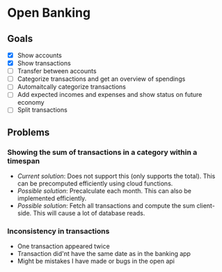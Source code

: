 # Open Banking

## Goals
* [x] Show accounts
* [x] Show transactions
* [ ] Transfer between accounts
* [ ] Categorize transactions and get an overview of spendings
* [ ] Automaitcally categorize transactions
* [ ] Add expected incomes and expenses and show status on future economy
* [ ] Split transactions

## Problems
### Showing the sum of transactions in a category within a timespan
* *Current solution*: Does not support this (only supports the total). This can be precomputed efficiently using cloud functions.
* *Possible solution*:  Precalculate each month. This can also be implemented efficiently.
* *Possible solution*: Fetch all transactions and compute the sum client-side. This will cause a lot of database reads.

### Inconsistency in transactions
* One transaction appeared twice
* Transaction did'nt have the same date as in the banking app
* Might be mistakes I have made or bugs in the open api
